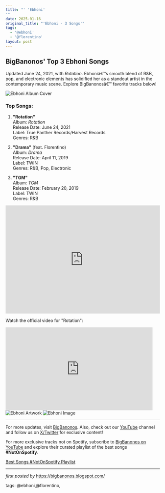 ```yaml
---
title: "' 'Ebhoni'
'"
date: 2025-01-16
original_title: "'Ebhoni - 3 Songs'"
tags:
  - '@ebhoni'
  - '@florentino'
layout: post
---
```

<h2 >BigBanonos' Top 3 Ebhoni Songs</h2> <!-- Introductory Text -->
<p >Updated June 24, 2021, with <em>Rotation</em>. Ebhoniâ€™s smooth blend of R&B, pop, and electronic elements has solidified her as a standout artist in the contemporary music scene. Explore BigBanonosâ€™ favorite tracks below!</p> <!-- Featured Image -->
<div > <img src="https://i.scdn.co/image/ab67616d0000b27337ac8bc04c96665aa9f780d8" alt="Ebhoni Album Cover">
</div> <!-- Song List -->
<h3 >Top Songs:</h3>
<ol > <li> <p><strong>"Rotation"</strong><br /> Album: <em>Rotation</em><br /> Release Date: June 24, 2021<br /> Label: True Panther Records/Harvest Records<br /> Genres: R&B</p> </li> <li> <p><strong>"Drama"</strong> (feat. Florentino)<br /> Album: <em>Drama</em><br /> Release Date: April 11, 2019<br /> Label: TWIN<br /> Genres: R&B, Pop, Electronic</p> </li> <li> <p><strong>"TGM"</strong><br /> Album: <em>TGM</em><br /> Release Date: February 20, 2019<br /> Label: TWIN<br /> Genres: R&B</p> </li>
</ol> <!-- Spotify Playlist Embed -->
<div > <iframe allow="autoplay; clipboard-write; encrypted-media; fullscreen; picture-in-picture" allowfullscreen="" frameborder="0" height="352" loading="lazy" src="https://open.spotify.com/embed/playlist/6Llo6jkPO2FNwBwiobI3is?utm_source=generator" width="100%"></iframe>
</div> <!-- YouTube Video Embed -->
<p >Watch the official video for "Rotation":</p>
<div > <iframe frameborder="0" height="270" src="https://youtube.com/embed/qbIF7VNNg7M" width="480"></iframe>
</div> <!-- Additional Images -->
<div > <img src="https://i1.sndcdn.com/artworks-DfVvLTIUQGoBOq4V-LUguPw-t500x500.jpg" alt="Ebhoni Artwork"> <img src="https://encrypted-tbn0.gstatic.com/images?q=tbn:ANd9GcSf-6zbpqNY6fgEu02pf1INRe0V7ChmtBOi2g&s" alt="Ebhoni Image">
</div> <!-- Footer Links -->
<hr />
<p >For more updates, visit <a href="https://bigbanonos.blogspot.com/" target="_blank">BigBanonos</a>. Also, check out our <a href="https://www.youtube.com/@BigBanonos" target="_blank">YouTube</a> channel and follow us on <a href="https://x.com/bigbanonos" target="_blank">X/Twitter</a> for exclusive content!</p>


<!--Subscribe and Playlist Links-->
<div>
    <p>For more exclusive tracks not on Spotify, subscribe to <a href="https://www.youtube.com/@BigBanonos" target="_blank">BigBanonos on YouTube</a> and explore their curated playlist of the best songs <strong>#NotOnSpotify</strong>.</p>
    <p><a href="https://www.youtube.com/playlist?list=PLtuNtuTatqI0kFahUCbtbfenC_ET5O_tr" target="_blank">Best Songs #NotOnSpotify Playlist<br /></a></p></div>

<hr />

<p><em>first posted by</em> <a href="https://bigbanonos.blogspot.com/" rel="noopener" target="_new">https://bigbanonos.blogspot.com/</a></p>

<p>tags: @ebhoni,@florentino,</p>
